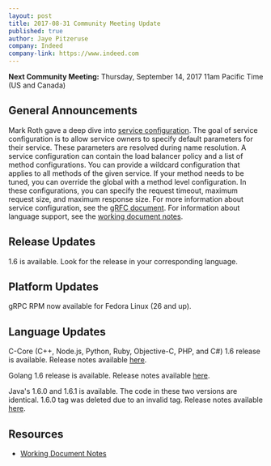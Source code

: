 ```yaml
---
layout: post
title: 2017-08-31 Community Meeting Update
published: true
author: Jaye Pitzeruse
company: Indeed
company-link: https://www.indeed.com
--- 
```


**Next Community Meeting:** Thursday, September 14, 2017 11am Pacific Time (US and Canada)

<!--more-->

## General Announcements

Mark Roth gave a deep dive into [service configuration](https://github.com/grpc/grpc/blob/master/doc/service_config.md).
The goal of service configuration is to allow service owners to specify default parameters for their service.
These parameters are resolved during name resolution.
A service configuration can contain the load balancer policy and a list of method configurations.
You can provide a wildcard configuration that applies to all methods of the given service.
If your method needs to be tuned, you can override the global with a method level configuration.
In these configurations, you can specify the request timeout, maximum request size, and maximum response size.
For more information about service configuration, see the [gRFC document](https://github.com/grpc/proposal/blob/master/A2-service-configs-in-dns.md).
For information about language support, see the [working document notes](https://docs.google.com/document/d/1DTMEbBNmzNbZBh8nOivsnnw3CwUr1Q7WGRe7rNxyHOU/edit#bookmark=id.fl7x041naw19).

## Release Updates

1.6 is available.
Look for the release in your corresponding language.

## Platform Updates

gRPC RPM now available for Fedora Linux (26 and up).

## Language Updates

C-Core (C++, Node.js, Python, Ruby, Objective-C, PHP, and C#) 1.6 release is available.
Release notes available [here](https://github.com/grpc/grpc/releases/tag/v1.6.0).

Golang 1.6 release is available.
Release notes available [here](https://github.com/grpc/grpc-go/releases/tag/v1.6.0).

Java's 1.6.0 and 1.6.1 is available.
The code in these two versions are identical.
1.6.0 tag was deleted due to an invalid tag.
Release notes available [here](https://github.com/grpc/grpc-java/releases/tag/v1.6.1).

## Resources

* [Working Document Notes](https://docs.google.com/document/d/1DTMEbBNmzNbZBh8nOivsnnw3CwUr1Q7WGRe7rNxyHOU/edit#bookmark=id.fl7x041naw19)
